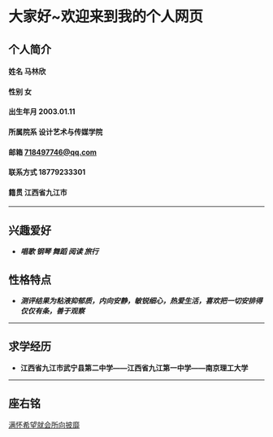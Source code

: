 # 大家好~欢迎来到我的个人网页
## 个人简介
#### 姓名 马林欣
#### 性别 女
#### 出生年月 2003.01.11
#### 所属院系 设计艺术与传媒学院
#### 邮箱 718497746@qq.com
#### 联系方式 18779233301
#### 籍贯 江西省九江市

****
## 兴趣爱好
- ***唱歌 钢琴 舞蹈 阅读 旅行***

## 性格特点
- ***测评结果为粘液抑郁质，内向安静，敏锐细心，热爱生活，喜欢把一切安排得仅仅有条，善于观察***

****
## 求学经历
- **江西省九江市武宁县第二中学——江西省九江第一中学——南京理工大学**

****
## 座右铭
<u>满怀希望就会所向披靡</u>
